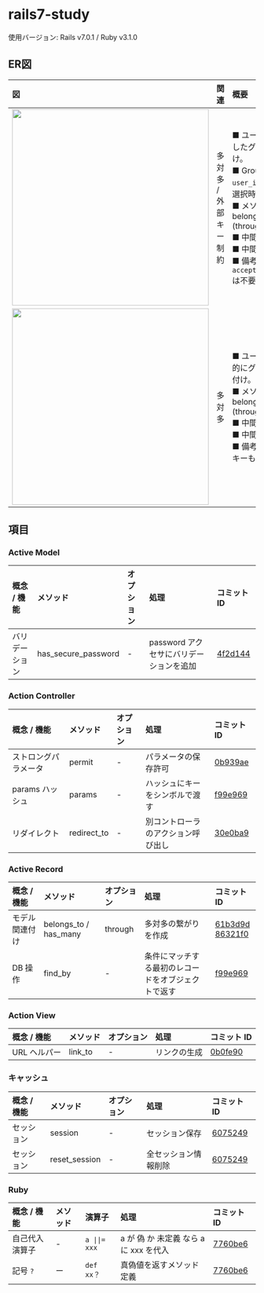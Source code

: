 # rails7-study

使用バージョン: Rails v7.0.1 / Ruby v3.1.0

## ER図

| 図 | 関連 | 概要 | コミット内容 (日時降順) |
| :--- | :--- | :--- | :--- |
| <img src="https://user-images.githubusercontent.com/5210367/155252998-1eb17a4d-20c2-4ccc-8098-3750776119d9.png" width="400"> | 多対多 / 外部キー制約<img width="200"> | ■ ユーザー新規登録時に、選択したグループとメンバー紐付け。<br />■ Group テーブルに外部キー `user_id` を設定。(目的: グループ選択時に主キーを格納したい。)<br />■ メソッド(オプション): belongs_to / has_many (through)<br />■ 中間テーブル: 不要。<br />■ 中間モデル: Member。<br />■ 備考: `accepts_nested_attributes_for` は不要。 | [ユーザー新規登録画面にグループ選択セレクトボックス設定](https://github.com/okapie/rails7-study/commit/014564de15d3c3023429b0fb7517bf86161deeda#diff-8a9c63a61f6015e5c336f715ea8ac568651a1f72548cea06ba302d99ad02e6d4R21)<br />[`dependent: :destroy` 追加](https://github.com/okapie/rails7-study/commit/014564de15d3c3023429b0fb7517bf86161deeda)<br />[Group テーブルに外部キー追加](https://github.com/okapie/rails7-study/commit/cecf07f0238093b0d07b9855ea54ed77442419dc)<br />[selected_group_id カラム追加](https://github.com/okapie/rails7-study/commit/9bed734cfbc5a344645ff273b0287d8ac05baf91) |
| <img src="https://user-images.githubusercontent.com/5210367/153735726-9cb24520-d6bf-41f5-ae8c-1d4307445cc6.png" width="400"> | 多対多<img width="100"> | ■ ユーザー新規登録時に、自動的にグループ追加とメンバー紐付け。<br />■ メソッド(オプション): belongs_to / has_many (through)<br />■ 中間テーブル: 不要。<br />■ 中間モデル: Member。<br />■ 備考: 中間モデル作成時に外部キーも自動作成。 | [ユーザー新規登録時にグループへ自動追加](https://github.com/okapie/rails7-study/commit/1afe281c36cd20a3eca11a4c233de9c3ad783b76)<br />[多対多の関連付け](https://github.com/okapie/rails7-study/commit/86321f0c60fac1dd5a6ada3a7cec01321207d054)<br />[中間モデル作成](https://github.com/okapie/rails7-study/commit/61b3d9da59fa46e3421906f72bc71c284341b5f3)<br />[Model / Controller 等作成](https://github.com/okapie/rails7-study/commit/4f038f41db3199ee010dbffae8730ccca2ea913c) |

## 項目

### Active Model

| 概念 / 機能 | メソッド | オプション | 処理 | コミット ID |
| :--- | :--- | :--- | :--- | :--- |
| バリデーション | has_secure_password | - | password アクセサにバリデーションを追加 | [4f2d144](https://github.com/okapie/rails7-study/commit/4f2d144b549f4eb01d4f2868c64d39b25feedc67) |

### Action Controller

| 概念 / 機能 | メソッド | オプション | 処理 | コミット ID |
| :--- | :--- | :--- | :--- | :--- |
| ストロングパラメータ | permit | - | パラメータの保存許可 | [0b939ae](https://github.com/okapie/rails7-study/commit/0b939aef69301113dff45ab449d5f04c22499fc4) |
| params ハッシュ | params | - | ハッシュにキーをシンボルで渡す | [f99e969](https://github.com/okapie/rails7-study/commit/f99e969fba9560979cb95cf9bb6f0414a8bee993) |
| リダイレクト | redirect_to | - | 別コントローラのアクション呼び出し | [30e0ba9](https://github.com/okapie/rails7-study/commit/30e0ba9fedd4fac8431394a1467470f083433b45) |

### Active Record

| 概念 / 機能 | メソッド | オプション | 処理 | コミット ID |
| :--- | :--- | :--- | :--- | :--- |
| モデル関連付け | belongs_to / has_many | through | 多対多の繋がりを作成 | [61b3d9d](https://github.com/okapie/rails7-study/commit/61b3d9da59fa46e3421906f72bc71c284341b5f3#diff-fb2a3a4e218b1d05192e06b738333f417713d79e0ef42c90e765d9fd946f08a3R2-R3)<br />[86321f0](https://github.com/okapie/rails7-study/commit/86321f0c60fac1dd5a6ada3a7cec01321207d054) |
| DB 操作 | find_by | - | 条件にマッチする最初のレコードをオブジェクトで返す | [f99e969](https://github.com/okapie/rails7-study/commit/f99e969fba9560979cb95cf9bb6f0414a8bee993) |

### Action View

| 概念 / 機能 | メソッド | オプション | 処理 | コミット ID |
| :--- | :--- | :--- | :--- | :--- |
| URL ヘルパー | link_to | - | リンクの生成 | [0b0fe90](https://github.com/okapie/rails7-study/commit/0b0fe900f50749792d6125ab3e4a7ce80b6840a7) |

### キャッシュ

| 概念 / 機能 | メソッド | オプション | 処理 | コミット ID |
| :--- | :--- | :--- | :--- | :--- |
| セッション | session | - | セッション保存 | [6075249](https://github.com/okapie/rails7-study/commit/6075249e9fe33758127ff1ac660aec70d3d6d0cc) |
| セッション | reset_session | - | 全セッション情報削除 | [6075249](https://github.com/okapie/rails7-study/commit/6075249e9fe33758127ff1ac660aec70d3d6d0cc) |

### Ruby

| 概念 / 機能 | メソッド | 演算子 | 処理 | コミット ID |
| :--- | :--- | :--- | :--- | :--- |
| 自己代入演算子 | - | ```a \|\|= xxx``` | a が 偽 か 未定義 なら a に xxx を代入 | [7760be6](https://github.com/okapie/rails7-study/commit/7760be625afdf74f23e9f23d427b3d6cefd56619) |
| 記号 ```?``` | ー | ```def xx？``` | 真偽値を返すメソッド定義 | [7760be6](https://github.com/okapie/rails7-study/commit/7760be625afdf74f23e9f23d427b3d6cefd56619) |
